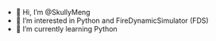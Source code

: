 - 👋 Hi, I’m @SkullyMeng
- 👀 I’m interested in Python and FireDynamicSimulator (FDS)
- 🌱 I’m currently learning Python
